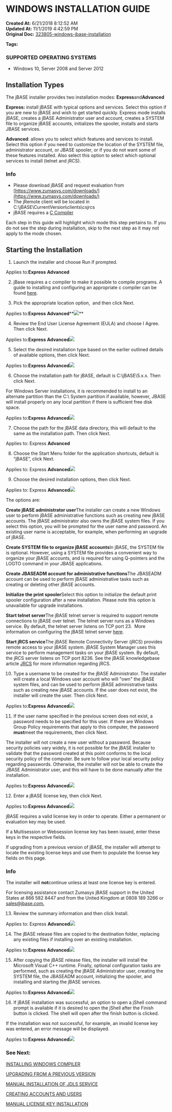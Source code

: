 # WINDOWS INSTALLATION GUIDE

**Created At:** 6/21/2018 8:12:52 AM  
**Updated At:** 11/1/2019 4:42:59 PM  
**Original Doc:** [323805-windows-jbase-installation](https://docs.jbase.com/36690-installation-guides/323805-windows-jbase-installation)  

**Tags:**
<badge text='microsoft' vertical='middle' />
<badge text='windows 10' vertical='middle' />
<badge text='server 2008' vertical='middle' />
<badge text='server 2016' vertical='middle' />
<badge text='server 2012' vertical='middle' />
<badge text='installation' vertical='middle' />
<badge text='windows' vertical='middle' />







### SUPPORTED OPERATING SYSTEMS 

- Windows 10, Server 2008 and Server 2012




## Installation Types

The jBASE installer provides two installation modes: **Express**and**Advanced**

**Express:** install jBASE with typical options and services. Select this option if you are new to jBASE and wish to get started quickly. Express mode installs jBASE, creates a jBASE Administrator user and account, creates a SYSTEM file to organize jBASE accounts, initializes the spooler, installs and starts JBASE services.

**Advanced**: allows you to select which features and services to install. Select this option if you need to customize the location of the SYSTEM file, administrator account, or JBASE spooler, or if you do not want some of these features installed. Also select this option to select which optional services to install (telnet and jRCS).

### Info

- Please download jBASE and request evaluation from [https://www.zumasys.com/downloads/](https://www.zumasys.com/downloads/)
- The jRemote client will be located in C:\jBASE\CurrentVersion\clients\csjrcs
- jBASE requires a [C Compiler](323804-windows-compiler-installation)


Each step in this guide will highlight which mode this step pertains to. If you do not see the step during installation, skip to the next step as it may not apply to the mode chosen.



## Starting the Installation 

1. Launch the installer and choose Run if prompted.

Applies to:**Express** **Advanced**



2. jBase requires a c compiler to make it possible to compile programs. A guide to installing and configuring an appropriate c compiler can be found [here](323804-windows-compiler-installation).



3. Pick the appropriate location option,  and then click Next.

Applies to:**Express** **Advanced****![](./1529572903235-7.jpg)**



4. Review the End User License Agreement (EULA) and choose I Agree. Then click Next.

Applies to:**Express** **Advanced**![](./1529572963603-8.png)



5. Select the desired installation type based on the earlier outlined details of available options, then click Next.

Applies to:**Express** **Advanced**![](./1529573248991-9.png)



6. Choose the installation path for jBASE, default is C:\jBASE\5.x.x. Then click Next.

For Windows Server installations, it is recommended to install to an alternate partition than the C:\ System partition if available, however, JBASE will install properly on any local partition if there is sufficient free disk space.

Applies to:**Express** **Advanced**![](./1529573277029-10.png)



7. Choose the path for the jBASE data directory, this will default to the same as the installation path. Then click Next.

Applies to: Express **Advanced**



8. Choose the Start Menu folder for the application shortcuts, default is “jBASE”, click Next.

Applies to: Express **Advanced**![](./1529573795473-advanced-1.png)



9. Choose the desired installation options, then click Next.

Applies to: Express **Advanced**![](./1529573837620-advanced-2.png)



The options are:

**Create jBASE administrator user**The installer can create a new Windows user to perform jBASE administrative functions such as creating new jBASE accounts. The jBASE administrator also owns the jBASE system files. If you select this option, you will be prompted for the user name and password. An existing user name is acceptable, for example, when performing an upgrade of jBASE.

**Create SYSTEM file to organize jBASE accounts**In jBASE, the SYSTEM file is optional. However, using a SYSTEM file provides a convenient way to organize your jBASE accounts, and is required for using Q-pointers and the LOGTO command in your JBASE applications.

**Create JBASEADM account for administrative functions**The JBASEADM account can be used to perform jBASE administrative tasks such as creating or deleting other jBASE accounts.

**Initialize the print spooler**Select this option to initialize the default print spooler configuration after a new installation. Please note this option is unavailable for upgrade installations.

**Start telnet server**The jBASE telnet server is required to support remote connections to jBASE over telnet. The telnet server runs as a Windows service. By default, the telnet server listens on TCP port 23.  More information on configuring the jBASE telnet server [here](www.jbase.com/r5/knowledgebase/manuals/3.0/30manpages/man/telnet1.htm).

**Start jRCS service**The jBASE Remote Connectivity Server (jRCS) provides remote access to your jBASE system. jBASE System Manager uses this service to perform management tasks on your jBASE system. By default, the jRCS server listens on TCP port 8236. See the jBASE knowledgebase article [JRCS](http://jbase.com/r5/knowledgebase/manuals/3.0/30manpages/man/JRCS_JRCS.htm) for more information regarding jRCS.



10. Type a username to be created for the jBASE Administrator. The installer will create a local Windows user account who will "own" the jBASE system files, and can be used to perform jBASE administrative tasks such as creating new jBASE accounts. If the user does not exist, the installer will create the user. Then click Next.

Applies to:**Express** **Advanced**![](./1529573901323-11.png)



11. If the user name specified in the previous screen does not exist, a password needs to be specified for this user. If there are Windows Group Policy requirements that apply to this computer, the password **must**meet the requirements, then click Next.

The installer will not create a new user without a password. Because security policies vary widely, it is not possible for the jBASE installer to validate that the password created at this point conforms to the local security policy of the computer. Be sure to follow your local security policy regarding passwords. Otherwise, the installer will not be able to create the JBASE Administrator user, and this will have to be done manually after the installation.

Applies to:**Express** **Advanced**![](./1529574424605-12.png)



12. Enter a jBASE license key, then click Next.

Applies to:**Express Advanced**![](./1529574446316-13.png)

jBASE requires a valid license key in order to operate. Either a permanent or evaluation key may be used.

If a Multisession or Websession license key has been issued, enter these keys in the respective fields.

If upgrading from a previous version of jBASE, the installer will attempt to locate the existing license keys and use them to populate the license key fields on this page.

### Info

The installer will **not**continue unless at least one license key is entered.

For licensing assistance contact Zumasys jBASE support in the United States at 866 582 8447 and from the United Kingdom at 0808 189 3266 or [sales@jbase.com.](mailto:sales@jbase.com)





13. Review the summary information and then click Install.

Applies to: Express **Advanced**![](./1529574676012-advanced-2.png)



14. The jBASE release files are copied to the destination folder, replacing any existing files if installing over an existing installation.

Applies to:**Express** **Advanced**![](./1529574715759-advanced-3.png)



15. After copying the jBASE release files, the installer will install the Microsoft Visual C++ runtime. Finally, optional configuration tasks are performed, such as creating the jBASE Administrator user, creating the SYSTEM file, the JBASEADM account, initializing the spooler, and installing and starting the jBASE services.

Applies to:**Express** **Advanced**![](./1529574817076-advanced-4.png)



16. If jBASE installation was successful, an option to open a jShell command prompt is available if it is desired to open the jShell after the Finish button is clicked. The shell will open after the finish button is clicked.

If the installation was not successful, for example, an invalid license key was entered, an error message will be displayed.

Applies to:**Express** **Advanced**![](./1529572812481-advanced-finish.png)



### See Next:

[INSTALLING WINDOWS COMPILER](323804-windows-compiler-installation)

[UPGRADING FROM A PREVIOUS VERSION](upgrading-from-a-previous-version)

[MANUAL INSTALLATION OF JDLS SERVICE](manual-installation-of-jdls-service)

[CREATING ACCOUNTS AND USERS](create-accounts-and-users)

[MANUAL LICENSE KEY INSTALLATION](manual-license-key-installation)






